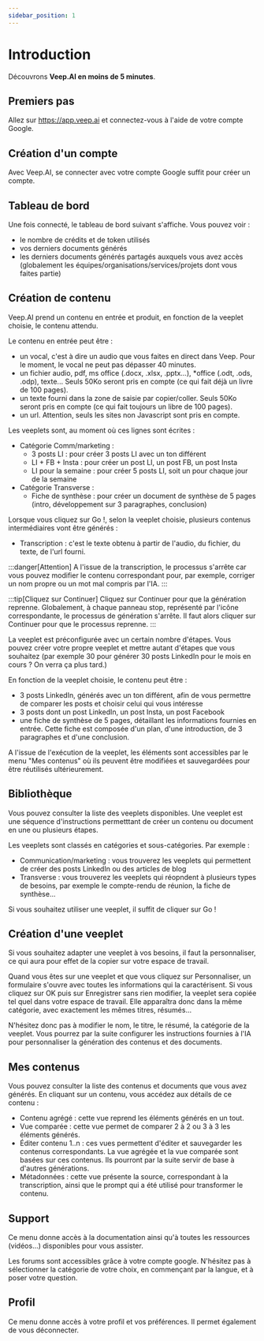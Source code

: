 ```yaml
---
sidebar_position: 1
---
```


# Introduction

Découvrons **Veep.AI en moins de 5 minutes**.

## Premiers pas

Allez sur https://app.veep.ai et connectez-vous à l'aide de votre compte Google.

## Création d'un compte

Avec Veep.AI, se connecter avec votre compte Google suffit pour créer un compte.

## Tableau de bord

Une fois connecté, le tableau de bord suivant s'affiche. Vous pouvez voir :
* le nombre de crédits et de token utilisés
* vos derniers documents générés
* les derniers documents générés partagés auxquels vous avez accès (globalement les équipes/organisations/services/projets dont vous faites partie)

## Création de contenu

Veep.AI prend un contenu en entrée et produit, en fonction de la veeplet choisie, le contenu attendu.

Le contenu en entrée peut être :
* un vocal, c'est à dire un audio que vous faites en direct dans Veep. Pour le moment, le vocal ne peut pas dépasser 40 minutes.
* un fichier audio, pdf, ms office (.docx, .xlsx, .pptx...), *office (.odt, .ods, .odp), texte... Seuls 50Ko seront pris en compte (ce qui fait déjà un livre de 100 pages).
* un texte fourni dans la zone de saisie par copier/coller. Seuls 50Ko seront pris en compte (ce qui fait toujours un libre de 100 pages).
* un url. Attention, seuls les sites non Javascript sont pris en compte.

Les veeplets sont, au moment où ces lignes sont écrites :
* Catégorie Comm/marketing :
  * 3 posts LI : pour créer 3 posts LI avec un ton différent
  * LI + FB + Insta : pour créer un post LI, un post FB, un post Insta
  * LI pour la semaine : pour créer 5 posts LI, soit un pour chaque jour de la semaine
* Catégorie Transverse :
  * Fiche de synthèse : pour créer un document de synthèse de 5 pages (intro, développement sur 3 paragraphes, conclusion)

Lorsque vous cliquez sur Go !, selon la veeplet choisie, plusieurs contenus intermédiaires vont être générés :
* Transcription : c'est le texte obtenu à partir de l'audio, du fichier, du texte, de l'url fourni.

:::danger[Attention]
A l'issue de la transcription, le processus s'arrête car vous pouvez modifier le contenu correspondant pour, par exemple, corriger un nom propre ou un mot mal compris par l'IA.
:::

:::tip[Cliquez sur Continuer]
Cliquez sur Continuer pour que la génération reprenne. Globalement, à chaque panneau stop, représenté par l'icône correspondante, le processus de génération s'arrête. Il faut alors cliquer sur Continuer pour que le processus reprenne.
:::

La veeplet est préconfigurée avec un certain nombre d'étapes. Vous pouvez créer votre propre veeplet et mettre autant d'étapes que vous souhaitez (par exemple 30 pour générer 30 posts LinkedIn pour le mois en cours ? On verra ça plus tard.)

En fonction de la veeplet choisie, le contenu peut être :
* 3 posts LinkedIn, générés avec un ton différent, afin de vous permettre de comparer les posts et choisir celui qui vous intéresse
* 3 posts dont un post LinkedIn, un post Insta, un post Facebook
* une fiche de synthèse de 5 pages, détaillant les informations fournies en entrée. Cette fiche est composée d'un plan, d'une introduction, de 3 paragraphes et d'une conclusion.

A l'issue de l'exécution de la veeplet, les éléments sont accessibles par le menu "Mes contenus" où ils peuvent être modifiées et sauvegardées pour être réutilisés ultérieurement.

## Bibliothèque

Vous pouvez consulter la liste des veeplets disponibles. Une veeplet est une séquence d'instructions permetttant de créer un contenu ou document en une ou plusieurs étapes.

Les veeplets sont classés en catégories et sous-catégories. Par exemple :
* Communication/marketing : vous trouverez les veeplets qui permettent de créer des posts LinkedIn ou des articles de blog
* Transverse : vous trouverez les veeplets qui réopndent à plusieurs types de besoins, par exemple le compte-rendu de réunion, la fiche de synthèse...

Si vous souhaitez utiliser une veeplet, il suffit de cliquer sur Go !

## Création d'une veeplet

Si vous souhaitez adapter une veeplet à vos besoins, il faut la personnaliser, ce qui aura pour effet de la copier sur votre espace de travail.

Quand vous êtes sur une veeplet et que vous cliquez sur Personnaliser, un formulaire s'ouvre avec toutes les informations qui la caractérisent. Si vous cliquez sur OK puis sur Enregistrer sans rien modifier, la veeplet sera copiée tel quel dans votre espace de travail. Elle apparaîtra donc dans la même catégorie, avec exactement les mêmes titres, résumés...

N'hésitez donc pas à modifier le nom, le titre, le résumé, la catégorie de la veeplet. Vous pourrez par la suite configurer les instructions fournies à l'IA pour personnaliser la génération des contenus et des documents.

## Mes contenus

Vous pouvez consulter la liste des contenus et documents que vous avez générés. En cliquant sur un contenu, vous accédez aux détails de ce contenu :
* Contenu agrégé : cette vue reprend les éléments générés en un tout.
* Vue comparée : cette vue permet de comparer 2 à 2 ou 3 à 3 les éléments générés.
* Éditer contenu 1..n : ces vues permettent d'éditer et sauvegarder les contenus correspondants. La vue agrégée et la vue comparée sont basées sur ces contenus. Ils pourront par la suite servir de base à d'autres générations.
* Métadonnées : cette vue présente la source, correspondant à la transcription, ainsi que le prompt qui a été utilisé pour transformer le contenu.

## Support

Ce menu donne accès à la documentation ainsi qu'à toutes les ressources (vidéos...) disponibles pour vous assister.

Les forums sont accessibles grâce à votre compte google. N'hésitez pas à sélectionner la catégorie de votre choix, en commençant par la langue, et à poser votre question.

## Profil

Ce menu donne accès à votre profil et vos préférences. Il permet également de vous déconnecter.